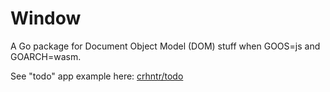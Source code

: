 # Window
A Go package for Document Object Model (DOM) stuff when GOOS=js and GOARCH=wasm.

See "todo" app example here: [crhntr/todo](https://github.com/crhntr/todo)
